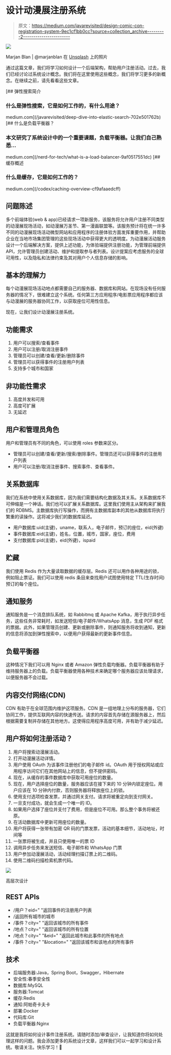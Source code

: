 # 设计动漫展注册系统

> 原文：<https://medium.com/javarevisited/design-comic-con-registration-system-9ec1cf1bb0cc?source=collection_archive---------2----------------------->

![](img/aa78f5742c3998fce36133b86131d017.png)

Marjan Blan | @marjanblan 在 [Unsplash](https://unsplash.com?utm_source=medium&utm_medium=referral) 上的照片

通过这篇文章，我们将学习如何设计一个后端架构，帮助用户注册活动。过去，我们已经讨论过系统设计概念。我们将在这里使用这些概念，我们将学习更多的新概念。在继续之前，请先看看这些文章。

[](/javarevisited/deep-dive-into-elastic-search-702e501762b) [## 弹性搜索简介

### 什么是弹性搜索，它是如何工作的，有什么用途？

medium.com](/javarevisited/deep-dive-into-elastic-search-702e501762b) [](/nerd-for-tech/what-is-a-load-balancer-9af0517551dc) [## 什么是负载平衡器？

### 本文研究了系统设计中的一个重要课题，负载平衡器。让我们自己熟悉…

medium.com](/nerd-for-tech/what-is-a-load-balancer-9af0517551dc) [](/codex/caching-overview-cf9afaaedcff) [## 缓存概述

### 什么是缓存，它是如何工作的？

medium.com](/codex/caching-overview-cf9afaaedcff) 

## 问题陈述

多个前端体验(web & app)已经请求一项新服务，该服务将允许用户注册不同类型的动漫展现场活动，如动漫展万圣节、第一漫画联盟等。该服务预计将在统一许多不同的动漫展现场活动微型网站和应用程序的注册体验方面发挥重要作用，并帮助企业在当地市场集团管理的这些现场活动中获得更大的透明度。为动漫展活动服务设计一个后端解决方案，提供上述功能，为体验端提供注册功能，为管理前端提供 API，允许管理员创建活动、维护和提取参与者列表。设计提案应考虑服务的全球可用性，以及隐私和法律约束及其对用户个人信息存储的影响。

## 基本的理解力

每个动漫展现场活动地点都需要自己的服务器、数据库和网站。在现场没有任何服务器的情况下，很难建立这个系统。任何第三方应用程序/电影票应用程序都应该与动漫展的服务器协同工作，以获取座位可用性信息。

现在，让我们设计动漫展注册系统。

## 功能需求

1.  用户可以搜索/查看事件
2.  用户可以注册/取消注册事件
3.  管理员可以创建/查看/更新/删除事件
4.  管理员可以获得事件的注册用户列表
5.  支持多个城市和国家

## 非功能性需求

1.  高度并发和可用
2.  高度可扩展
3.  无延迟

## 用户和管理员角色

用户和管理员有不同的角色，可以使用 roles 参数来区分。

*   管理员可以创建/查看/更新/搜索/删除事件。管理员还可以获得事件的注册用户列表
*   用户可以注册/取消注册事件、搜索事件、查看事件。

## 关系数据库

我们在系统中使用关系数据库，因为我们需要结构化数据及其关系。关系数据库不可伸缩是一个神话。我们也可以扩展关系数据库。这里我们使用主从架构来扩展我们的 RDBMS。主数据库执行写操作，而拥有主数据库副本的其他从数据库将执行繁重的读操作。这将减少我们的数据库延迟。

*   用户数据库:uid(主键)，uname，联系人，电子邮件，预订的座位，eid(外键)
*   事件数据库:eid(主键)，姓名，位置，城市，国家，座位，费用
*   支付数据库:pid(主键)，eid(外键)，ispaid

## 贮藏

我们使用 Redis 作为大量读取数据的缓存层。Redis 还可以用作各种用途的锁，例如阻止票证。我们可以使用 redis 条目来查找用户试图使用特定 TTL(生存时间)预订的每个座位。

## 通知服务

通知服务是一个消息排队系统，如 Rabbitmq 或 Apache Kafka，用于执行异步任务，这些任务非常耗时，如发送短信/电子邮件/WhatsApp 消息，生成 PDF 格式的票据。此外，如果管理员创建、更新或删除事件，则通知服务将收到通知，更新的信息将添加到弹性搜索中，以便用户获得最新的更新事件信息。

## 负载平衡器

这种情况下我们可以用 Nginx 或者 Amazon 弹性负载均衡器。负载平衡器有助于维持服务器上的负载。负载平衡器使用各种技术来确定哪个服务器应该处理请求，以便服务器不会过载。

## 内容交付网络(CDN)

CDN 有助于在全球范围内维护这项服务。CDN 是一组地理上分布的服务器，它们协同工作，提供互联网内容的快速传送。请求的内容首先存储在源服务器上，然后根据需要复制并存储在其他地方。这使得应用程序高度可用，并有助于减少延迟。

## 用户将如何注册活动？

1.  用户将搜索动漫展活动。
2.  打开动漫展活动详情。
3.  用户使用 OAuth 为该事件注册他们的电子邮件 id。OAuth 用于授权网站或应用程序访问它们在其他网站上的信息，但不提供密码。
4.  现在，从缓存的事件数据库中获取可用座位的数量。
5.  现在，用户选择座位的数量，服务器应该在接下来的 10 分钟内锁定座位。用户应该在 10 分钟内付款，否则服务器将释放座位上的锁。
6.  使用支付选项检查发票，并通过网关支付。请求将被重定向到支付网关。
7.  一旦支付成功，就会生成一个唯一的 ID。
8.  如果用户选择了座位并支付了费用，但是座位不可用。那么整个事务将被还原。
9.  在活动数据库中更新可用座位的数量。
10.  用户将获得一张带有加密 QR 码的门票发票，活动的基本细节，活动地址，时间等
11.  一张票将被生成，并且只使用唯一的票 ID
12.  调用异步任务来发送短信、电子邮件和 WhatsApp 门票
13.  用户参加动漫展活动，活动经理扫描订票上的二维码。
14.  使用二维码扫描检索机票代码。

![](img/baafa94927bb8a1e14ff7ab3e00366a8.png)

高层次设计

## REST APIs

*   /用户？eid=" <value>"返回事件的注册用户列表</value>
*   /返回所有城市的城市
*   /事件？city=" <value>"返回该城市的所有事件</value>
*   /地点？city=" <value>"返回该城市的所有位置</value>
*   /地点？city=" <value>"&eid=" <value>"返回此城市和此事件的所有地点</value></value>
*   /事件？city=" <value>"&location=" <value>"返回该城市和该地点的所有事件</value></value>

## 技术

*   后端服务器:Java，Spring Boot，Swagger，Hibernate
*   安全性:春季安全性
*   数据库:MySQL
*   服务器:Tomcat
*   缓存:Redis
*   通知:阿帕奇卡夫卡
*   部署:Docker
*   代码库:Git
*   负载平衡器:Nginx

这就是我将如何设计事件注册系统。请随时添加/审查设计，让我知道你将如何处理这样的问题。我会添加更多的系统设计文章，这样我们可以一起学习和设计系统。敬请关注。快乐学习！🎃
